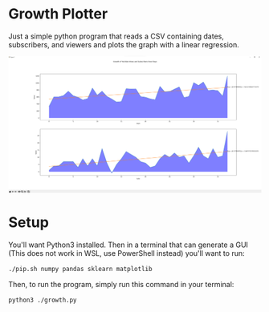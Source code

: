 # Growth Plotter
Just a simple python program that reads a CSV containing dates, subscribers, and viewers and plots the graph with a linear regression.

![Demo](https://github.com/Deanout/growth-plotter/blob/main/Demo%20Plot.png)

# Setup
You'll want Python3 installed. Then in a terminal that can generate a GUI (This does not work in WSL, use PowerShell instead) you'll want to run:
```bash 
./pip.sh numpy pandas sklearn matplotlib
```

Then, to run the program, simply run this command in your terminal:
```bash
python3 ./growth.py
```
